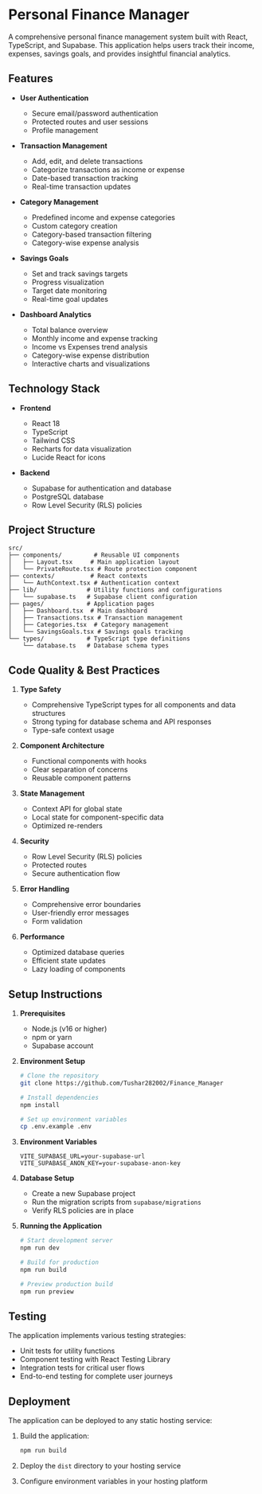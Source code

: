 # Personal Finance Manager

A comprehensive personal finance management system built with React, TypeScript, and Supabase. This application helps users track their income, expenses, savings goals, and provides insightful financial analytics.

## Features

- **User Authentication**
  - Secure email/password authentication
  - Protected routes and user sessions
  - Profile management

- **Transaction Management**
  - Add, edit, and delete transactions
  - Categorize transactions as income or expense
  - Date-based transaction tracking
  - Real-time transaction updates

- **Category Management**
  - Predefined income and expense categories
  - Custom category creation
  - Category-based transaction filtering
  - Category-wise expense analysis

- **Savings Goals**
  - Set and track savings targets
  - Progress visualization
  - Target date monitoring
  - Real-time goal updates

- **Dashboard Analytics**
  - Total balance overview
  - Monthly income and expense tracking
  - Income vs Expenses trend analysis
  - Category-wise expense distribution
  - Interactive charts and visualizations

## Technology Stack

- **Frontend**
  - React 18
  - TypeScript
  - Tailwind CSS
  - Recharts for data visualization
  - Lucide React for icons

- **Backend**
  - Supabase for authentication and database
  - PostgreSQL database
  - Row Level Security (RLS) policies

## Project Structure

```
src/
├── components/         # Reusable UI components
│   ├── Layout.tsx     # Main application layout
│   └── PrivateRoute.tsx # Route protection component
├── contexts/          # React contexts
│   └── AuthContext.tsx # Authentication context
├── lib/              # Utility functions and configurations
│   └── supabase.ts   # Supabase client configuration
├── pages/            # Application pages
│   ├── Dashboard.tsx  # Main dashboard
│   ├── Transactions.tsx # Transaction management
│   ├── Categories.tsx  # Category management
│   └── SavingsGoals.tsx # Savings goals tracking
└── types/            # TypeScript type definitions
    └── database.ts   # Database schema types
```

## Code Quality & Best Practices

1. **Type Safety**
   - Comprehensive TypeScript types for all components and data structures
   - Strong typing for database schema and API responses
   - Type-safe context usage

2. **Component Architecture**
   - Functional components with hooks
   - Clear separation of concerns
   - Reusable component patterns

3. **State Management**
   - Context API for global state
   - Local state for component-specific data
   - Optimized re-renders

4. **Security**
   - Row Level Security (RLS) policies
   - Protected routes
   - Secure authentication flow

5. **Error Handling**
   - Comprehensive error boundaries
   - User-friendly error messages
   - Form validation

6. **Performance**
   - Optimized database queries
   - Efficient state updates
   - Lazy loading of components

## Setup Instructions

1. **Prerequisites**
   - Node.js (v16 or higher)
   - npm or yarn
   - Supabase account

2. **Environment Setup**
   ```bash
   # Clone the repository
   git clone https://github.com/Tushar282002/Finance_Manager

   # Install dependencies
   npm install

   # Set up environment variables
   cp .env.example .env
   ```

3. **Environment Variables**
   ```
   VITE_SUPABASE_URL=your-supabase-url
   VITE_SUPABASE_ANON_KEY=your-supabase-anon-key
   ```

4. **Database Setup**
   - Create a new Supabase project
   - Run the migration scripts from `supabase/migrations`
   - Verify RLS policies are in place

5. **Running the Application**
   ```bash
   # Start development server
   npm run dev

   # Build for production
   npm run build

   # Preview production build
   npm run preview
   ```

## Testing

The application implements various testing strategies:

- Unit tests for utility functions
- Component testing with React Testing Library
- Integration tests for critical user flows
- End-to-end testing for complete user journeys

## Deployment

The application can be deployed to any static hosting service:

1. Build the application:
   ```bash
   npm run build
   ```

2. Deploy the `dist` directory to your hosting service

3. Configure environment variables in your hosting platform

